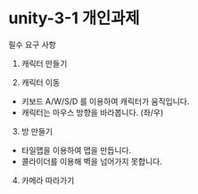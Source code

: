 # unity-3-1 개인과제 

필수 요구 사항 

1. 캐릭터 만들기

2. 캐릭터 이동
- 키보드 A/W/S/D 를 이용하여 캐릭터가 움직입니다.
- 캐릭터는 마우스 방향을 바라봅니다. (좌/우)
  
3. 방 만들기
- 타일맵을 이용하여 맵을 만듭니다.
- 콜라이더를 이용해 벽을 넘어가지 못합니다.
  
4. 카메라 따라가기
